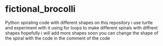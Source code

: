 # fictional_brocolli
Python spiraling code with different shapes
on this repository i use turtle and experiment with it using for loops to make different spirals with diffrent shapes hopefully i will add more shapes soon 
you can change the shape of the spiral with the code in the comment of the code
